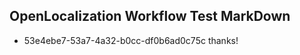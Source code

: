 ## OpenLocalization Workflow Test MarkDown
* 53e4ebe7-53a7-4a32-b0cc-df0b6ad0c75c thanks!

<!--HONumber=Aug16_HO1-->


